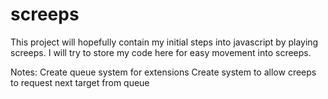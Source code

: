 # screeps

This project will hopefully contain my initial steps into javascript by playing screeps. I will try to store my code here for easy movement into screeps.

Notes:
Create queue system for extensions
Create system to allow creeps to request next target from queue
